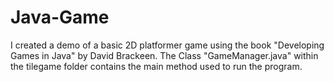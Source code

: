 # Java-Game
I created a demo of a basic 2D platformer game using the book "Developing Games in Java" by David Brackeen.
The Class "GameManager.java" within the tilegame folder contains the main method used to run the program.
